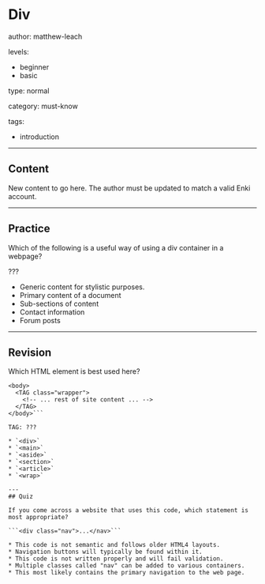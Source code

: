 # Div
author: matthew-leach

levels:
  - beginner
  - basic

type: normal

category: must-know

tags:
  - introduction

---
## Content

New content to go here. The author must be updated to match a valid Enki account.

---
## Practice

Which of the following is a useful way of using a div container in a webpage? 

???

* Generic content for stylistic purposes. 
* Primary content of a document
* Sub-sections of content
* Contact information
* Forum posts

---
## Revision

Which HTML element is best used here?

```
<body>
  <TAG class="wrapper">
    <!-- ... rest of site content ... -->
  </TAG>
</body>```

TAG: ???

* `<div>`
* `<main>`
* `<aside>`
* `<section>`
* `<article>`
* `<wrap>`

---
## Quiz

If you come across a website that uses this code, which statement is most appropriate?

```<div class="nav">...</nav>```

* This code is not semantic and follows older HTML4 layouts. 
* Navigation buttons will typically be found within it. 
* This code is not written properly and will fail validation.
* Multiple classes called "nav" can be added to various containers.
* This most likely contains the primary navigation to the web page.